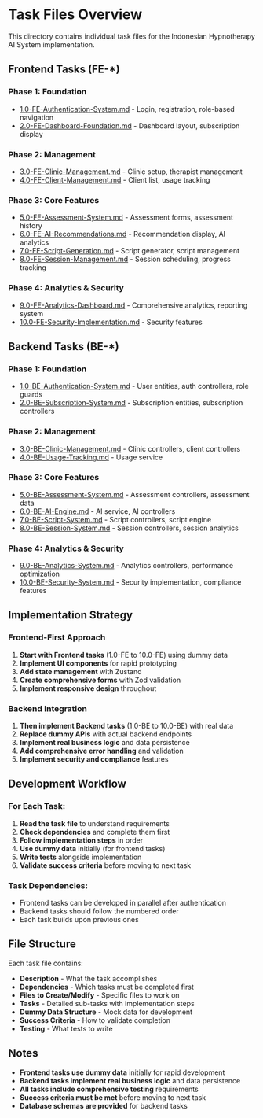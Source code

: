 # Task Files Overview

This directory contains individual task files for the Indonesian Hypnotherapy AI System implementation.

## Frontend Tasks (FE-*)

### Phase 1: Foundation
- [1.0-FE-Authentication-System.md](./1.0-FE-Authentication-System.md) - Login, registration, role-based navigation
- [2.0-FE-Dashboard-Foundation.md](./2.0-FE-Dashboard-Foundation.md) - Dashboard layout, subscription display

### Phase 2: Management
- [3.0-FE-Clinic-Management.md](./3.0-FE-Clinic-Management.md) - Clinic setup, therapist management
- [4.0-FE-Client-Management.md](./4.0-FE-Client-Management.md) - Client list, usage tracking

### Phase 3: Core Features
- [5.0-FE-Assessment-System.md](./5.0-FE-Assessment-System.md) - Assessment forms, assessment history
- [6.0-FE-AI-Recommendations.md](./6.0-FE-AI-Recommendations.md) - Recommendation display, AI analytics
- [7.0-FE-Script-Generation.md](./7.0-FE-Script-Generation.md) - Script generator, script management
- [8.0-FE-Session-Management.md](./8.0-FE-Session-Management.md) - Session scheduling, progress tracking

### Phase 4: Analytics & Security
- [9.0-FE-Analytics-Dashboard.md](./9.0-FE-Analytics-Dashboard.md) - Comprehensive analytics, reporting system
- [10.0-FE-Security-Implementation.md](./10.0-FE-Security-Implementation.md) - Security features

## Backend Tasks (BE-*)

### Phase 1: Foundation
- [1.0-BE-Authentication-System.md](./1.0-BE-Authentication-System.md) - User entities, auth controllers, role guards
- [2.0-BE-Subscription-System.md](./2.0-BE-Subscription-System.md) - Subscription entities, subscription controllers

### Phase 2: Management
- [3.0-BE-Clinic-Management.md](./3.0-BE-Clinic-Management.md) - Clinic controllers, client controllers
- [4.0-BE-Usage-Tracking.md](./4.0-BE-Usage-Tracking.md) - Usage service

### Phase 3: Core Features
- [5.0-BE-Assessment-System.md](./5.0-BE-Assessment-System.md) - Assessment controllers, assessment data
- [6.0-BE-AI-Engine.md](./6.0-BE-AI-Engine.md) - AI service, AI controllers
- [7.0-BE-Script-System.md](./7.0-BE-Script-System.md) - Script controllers, script engine
- [8.0-BE-Session-System.md](./8.0-BE-Session-System.md) - Session controllers, session analytics

### Phase 4: Analytics & Security
- [9.0-BE-Analytics-System.md](./9.0-BE-Analytics-System.md) - Analytics controllers, performance optimization
- [10.0-BE-Security-System.md](./10.0-BE-Security-System.md) - Security implementation, compliance features

## Implementation Strategy

### Frontend-First Approach
1. **Start with Frontend tasks** (1.0-FE to 10.0-FE) using dummy data
2. **Implement UI components** for rapid prototyping
3. **Add state management** with Zustand
4. **Create comprehensive forms** with Zod validation
5. **Implement responsive design** throughout

### Backend Integration
1. **Then implement Backend tasks** (1.0-BE to 10.0-BE) with real data
2. **Replace dummy APIs** with actual backend endpoints
3. **Implement real business logic** and data persistence
4. **Add comprehensive error handling** and validation
5. **Implement security and compliance** features

## Development Workflow

### For Each Task:
1. **Read the task file** to understand requirements
2. **Check dependencies** and complete them first
3. **Follow implementation steps** in order
4. **Use dummy data** initially (for frontend tasks)
5. **Write tests** alongside implementation
6. **Validate success criteria** before moving to next task

### Task Dependencies:
- Frontend tasks can be developed in parallel after authentication
- Backend tasks should follow the numbered order
- Each task builds upon previous ones

## File Structure

Each task file contains:
- **Description** - What the task accomplishes
- **Dependencies** - Which tasks must be completed first
- **Files to Create/Modify** - Specific files to work on
- **Tasks** - Detailed sub-tasks with implementation steps
- **Dummy Data Structure** - Mock data for development
- **Success Criteria** - How to validate completion
- **Testing** - What tests to write

## Notes

- **Frontend tasks use dummy data** initially for rapid development
- **Backend tasks implement real business logic** and data persistence
- **All tasks include comprehensive testing** requirements
- **Success criteria must be met** before moving to next task
- **Database schemas are provided** for backend tasks 
